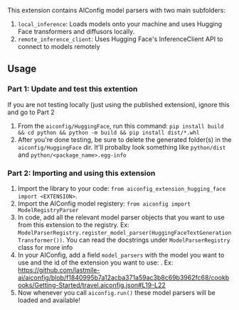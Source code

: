 This extension contains AIConfig model parsers with two main subfolders:

1. `local_inference`: Loads models onto your machine and uses Hugging Face transformers and diffusors locally.
2. `remote_inference_client`: Uses Hugging Face's InferenceClient API to connect to models remotely

## Usage

### Part 1: Update and test this extention

If you are not testing locally (just using the published extension), ignore this and go to Part 2

1. From the `aiconfig/HuggingFace`, run this command: `pip install build && cd python && python -m build && pip install dist/*.whl`
2. After you're done testing, be sure to delete the generated folder(s) in the `aiconfig/HuggingFace` dir. It'll probalby look something like `python/dist` and `python/<package_name>.egg-info`

### Part 2: Importing and using this extension

1. Import the library to your code: `from aiconfig_extension_hugging_face import <EXTENSION>`.
2. Import the AIConfig model registery: `from aiconfig import ModelRegistryParser`
3. In code, add all the relevant model parser objects that you want to use from this extension to the registry. Ex: `ModelParserRegistry.register_model_parser(HuggingFaceTextGenerationTransformer())`. You can read the docstrings under `ModelParserRegistry` class for more info
4. In your AIConfig, add a field `model_parsers` with the model you want to use and the id of the extension you want to use: . Ex: https://github.com/lastmile-ai/aiconfig/blob/f1840995b7a12acba371a59ac3b8c69b3962fc68/cookbooks/Getting-Started/travel.aiconfig.json#L19-L22
5. Now whenever you call `aiconfig.run()` these model parsers will be loaded and available!
